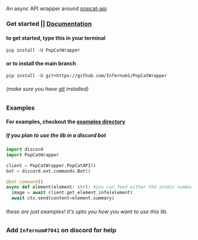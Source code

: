 

An async API wrapper around [popcat-api](https://popcat.xyz/api)


### Get started || [Documentation](https://popcat-api.readthedocs.io/en/latest/)

#### to get started, type this in your terminal
```
pip install -U PopCatWrapper
```

#### or to install the main branch
```
pip install -U git+https://github.com/Infernum1/PopCatWrapper
```
###### (make sure you have [git](https://gitforwindows.org) installed)
### Examples

#### For examples, checkout the [examples directory](https://github.com/Infernum1/PopCatWrapper/tree/main/examples)
##### If you plan to use the lib in a discord bot

```py
import discord
import PopCatWrapper

client = PopCatWrapper.PopCatAPI()
bot = discord.ext.commands.Bot()

@bot.command()
async def element(element: str): #you can feed either the atomic number, symbol, or element name
  image = await client.get_element_info(element)
  await ctx.send(content=element.summary)
```

###### these are just examples! it's upto you how you want to use this lib.

### Add `Infernum#7041` on discord for help
